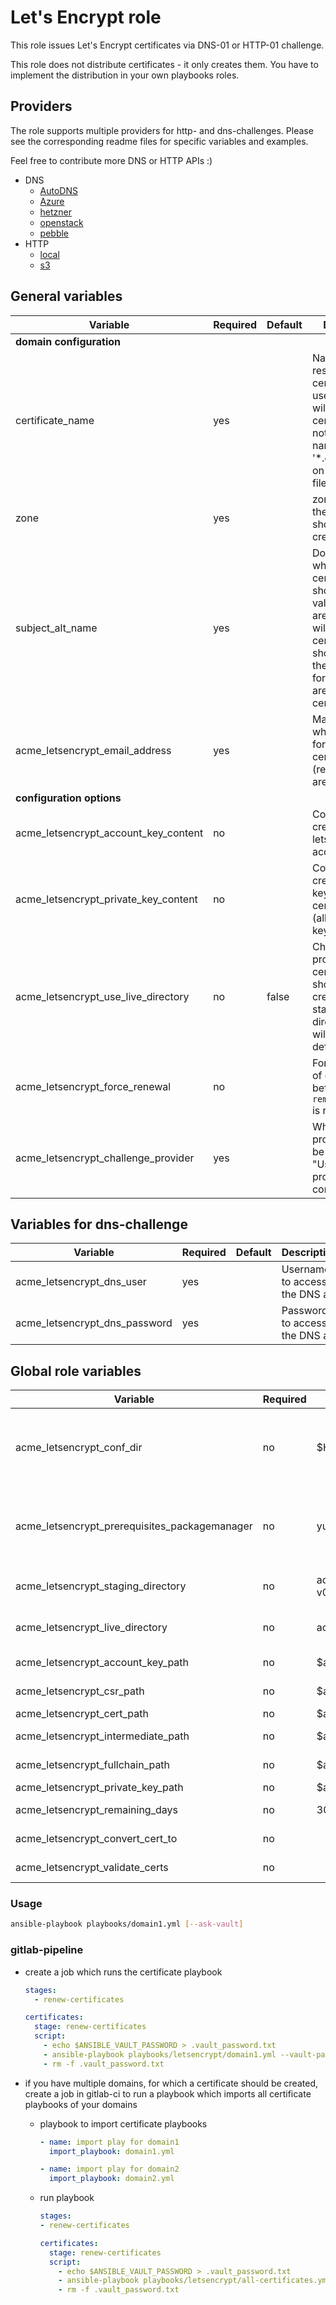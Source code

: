 # Let's Encrypt role

This role issues Let's Encrypt certificates via DNS-01 or HTTP-01 challenge.

This role does not distribute certificates - it only creates them. You have to implement the distribution in your own playbooks roles.

## Providers

The role supports multiple providers for http- and dns-challenges.
Please see the corresponding readme files for specific variables and examples.

Feel free to contribute more DNS or HTTP APIs :)

* DNS
  * [AutoDNS](dns-challenge/autodns.md)
  * [Azure](dns-challenge/azure.md)
  * [hetzner](dns-challenge/hetzner.md)
  * [openstack](dns-challenge/openstack.md)
  * [pebble](dns-challenge/pebble.md)
* HTTP
  * [local](http-challenge/local.md)
  * [s3](http-challenge/s3.md)

## General variables

| Variable                            | Required | Default | Description
|-------------------------------------|----------|---------|------------
| **domain configuration**
| certificate_name                    | yes      |         | Name of the resulting certificate. Most useful for wildcard certificates to not have files named '*.example.com' on the filesystem
| zone                                | yes      |         | zone in which the dns records should be created
| subject_alt_name                    | yes      |         | Domain(s) for which the certificate(s) should be validated. If you are issuing a wildcard certificate you should also add the main domain for which you are issuing the certificate
| acme_letsencrypt_email_address                  | yes      |         | Mail address which is used for the certificate (reminder mails are sent here)
| **configuration options**           |          |         |
| acme_letsencrypt_account_key_content            | no       |         | Content of the created letsencrypt account key
| acme_letsencrypt_private_key_content            | no       |         | Content of the created private key for the certificate (allows reuse of keys)
| acme_letsencrypt_use_live_directory | no       | false   | Choose if production certificates should be created, the staging directory of LE will be used by default
| acme_letsencrypt_force_renewal                  | no       |         | Force renewal of certificate before `remaining_days` is reached
| acme_letsencrypt_challenge_provider            | yes      |         | Which DNS provider should be used. See "Usage" of provider for the correct keyword

## Variables for dns-challenge

| Variable                            | Required | Default | Description
|-------------------------------------|----------|---------|------------
| acme_letsencrypt_dns_user                            | yes      |         | Username to access the DNS api
| acme_letsencrypt_dns_password                        | yes      |         | Password to access the DNS api


## Global role variables

| Variable                                 | Required | Default                              | Description
|------------------------------------------|----------|--------------------------------------|------------
| acme_letsencrypt_conf_dir                     | no       | $HOME/letsencrypt                    | Overwrite acme_letsencrypt_conf_dir if you want to use another directory which is accessible to the user which runs the playbook
| acme_letsencrypt_prerequisites_packagemanager | no       | yum                                  | Set the packagemanager which is used of the ansible_host. Possible values are all supported package managers from ansible package module
| acme_letsencrypt_staging_directory                   | no       | acme-staging-v02.api.letsencrypt.org | Acme directory which will be used for certificate challenge
| acme_letsencrypt_live_directory                      | no       | acme-v02.api.letsencrypt.org         | Acme directory which will be used for certificate challenge
| acme_letsencrypt_account_key_path                         | no       | $acme_letsencrypt_conf_dir                | Path for account key of letsencrypt
| acme_letsencrypt_csr_path                                 | no       | $acme_letsencrypt_conf_dir/certs          | Path for csr which is created for challenge
| acme_letsencrypt_cert_path                                | no       | $acme_letsencrypt_conf_dir/certs          | Path for issued certificate
| acme_letsencrypt_intermediate_path                        | no       | $acme_letsencrypt_conf_dir/certs          | Path for intermediate chain
| acme_letsencrypt_fullchain_path                           | no       | $acme_letsencrypt_conf_dir/certs          | Path for full chain file (certificate + intermediate)
| acme_letsencrypt_private_key_path                         | no       | $acme_letsencrypt_conf_dir/certs          | Path for private key
| acme_letsencrypt_remaining_days                           | no       | 30                                   | Min days remaining before certificate will be renewed
| acme_letsencrypt_convert_cert_to                          | no       |                                      | Format to convert the certificate to: `pfx`
| acme_letsencrypt_validate_certs                           | no       |                                      | Only used in integration tests with pebble server

### Usage

```bash
ansible-playbook playbooks/domain1.yml [--ask-vault]
```

### gitlab-pipeline

* create a job which runs the certificate playbook

  ```yaml
  stages:
    - renew-certificates

  certificates:
    stage: renew-certificates
    script:
      - echo $ANSIBLE_VAULT_PASSWORD > .vault_password.txt
      - ansible-playbook playbooks/letsencrypt/domain1.yml --vault-password-file .vault_password.txt --diff
      - rm -f .vault_password.txt
  ```

* if you have multiple domains, for which a certificate should be created, create a job in gitlab-ci to run a playbook which imports all certificate playbooks of your domains
  * playbook to import certificate playbooks

    ```yaml
    - name: import play for domain1
      import_playbook: domain1.yml

    - name: import play for domain2
      import_playbook: domain2.yml
    ```

  * run playbook

    ```yaml
    stages:
    - renew-certificates

    certificates:
      stage: renew-certificates
      script:
        - echo $ANSIBLE_VAULT_PASSWORD > .vault_password.txt
        - ansible-playbook playbooks/letsencrypt/all-certificates.yml --vault-password-file . vault_password.txt --diff
        - rm -f .vault_password.txt
    ```
